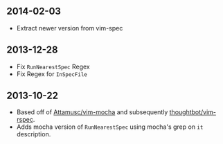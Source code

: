 ## 2014-02-03
* Extract newer version from vim-spec


## 2013-12-28
* Fix `RunNearestSpec` Regex
* Fix Regex for `InSpecFile`


## 2013-10-22
* Based off of [Attamusc/vim-mocha](https://github.com/Attamusc/vim-mocha) and
  subsequently [thoughtbot/vim-rspec](https://github.com/thoughtbot/vim-rspec).
* Adds mocha version of `RunNearestSpec` using mocha's grep on `it`
  description.

